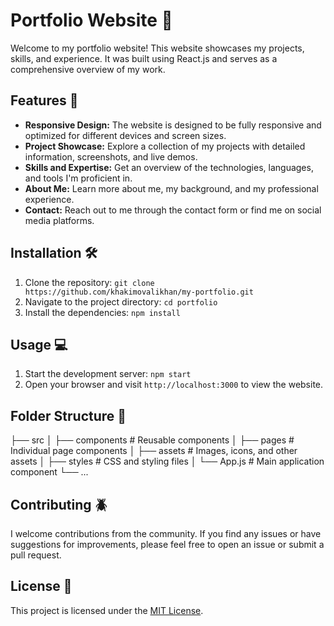 # Portfolio Website 🚀

Welcome to my portfolio website! This website showcases my projects, skills, and experience. It was built using React.js and serves as a comprehensive overview of my work.

## Features 💫

- **Responsive Design:** The website is designed to be fully responsive and optimized for different devices and screen sizes.
- **Project Showcase:** Explore a collection of my projects with detailed information, screenshots, and live demos.
- **Skills and Expertise:** Get an overview of the technologies, languages, and tools I'm proficient in.
- **About Me:** Learn more about me, my background, and my professional experience.
- **Contact:** Reach out to me through the contact form or find me on social media platforms.

## Installation 🛠️

1. Clone the repository: `git clone https://github.com/khakimovalikhan/my-portfolio.git`
2. Navigate to the project directory: `cd portfolio`
3. Install the dependencies: `npm install`

## Usage 💻

1. Start the development server: `npm start`
2. Open your browser and visit `http://localhost:3000` to view the website.

## Folder Structure 📂
├── src
│ ├── components # Reusable components
│ ├── pages # Individual page components
│ ├── assets # Images, icons, and other assets
│ ├── styles # CSS and styling files
│ └── App.js # Main application component
└── ...

## Contributing 🪲

I welcome contributions from the community. If you find any issues or have suggestions for improvements, please feel free to open an issue or submit a pull request.

## License 📃

This project is licensed under the [MIT License](LICENSE).

